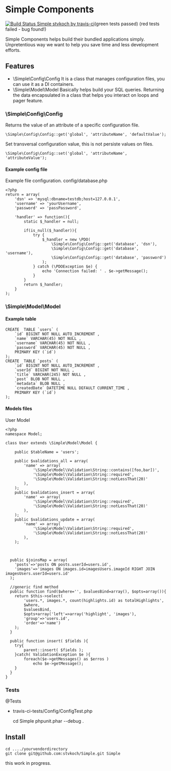 # Simple Components


[![Build Status Simple stvkoch by travis-ci](https://api.travis-ci.org/stvkoch/Simple.png)](http://travis-ci.org/stvkoch/Simple)(green tests passed) (red tests failed - bug found!)


Simple Components helps build their bundled applications simply. Unpretentious way we want to help you save time and less development efforts.



## Features

* \Simple\Config\Config
	It is a class that manages configuration files, you can use it as a DI containers.
* \Simple\Model\Model
	Basically helps build your SQL queries. Returning the data encapsulated in a class that helps you interact on loops and pager feature.


### \Simple\Config\Config

Returns the value of an attribute of a specific configuration file.

	\Simple\Config\Config::get('global', 'attributeName', 'defaultValue');

Set transversal configuration value, this is not persiste values on files.

	\Simple\Config\Config::set('global', 'attributeName', 'attributeValue');


#### Example config file

Example file configuration. config/database.php
	
	<?php
	return = array(
		'dsn' => 'mysql:dbname=testdb;host=127.0.0.1',
		'username' => 'yourUsername',
		'password' => 'passPassword',

		'handler' => function(){
			static $_handler = null;

			if(is_null($_handler)){
				try {
				    $_handler = new \PDO(
				    	\Simple\Config\Config::get('database', 'dsn'), 
				    	\Simple\Config\Config::get('database', 'username'), 
				    	\Simple\Config\Config::get('database', 'password')
				    );
				} catch (\PDOException $e) {
				    echo 'Connection failed: ' . $e->getMessage();
				}
			}
			return $_handler;
		}
	);



### \Simple\Model\Model

#### Example table

	CREATE  TABLE `users` (
		`id` BIGINT NOT NULL AUTO_INCREMENT ,
		`name` VARCHAR(45) NOT NULL ,
		`username` VARCHAR(45) NOT NULL ,
		`password` VARCHAR(45) NOT NULL ,
		PRIMARY KEY (`id`) 
	);
	CREATE  TABLE `posts` (
		`id` BIGINT NOT NULL AUTO_INCREMENT ,
		`userId` BIGINT NOT NULL ,
		`title` VARCHAR(245) NOT NULL ,
		`post` BLOB NOT NULL ,
		`metadata` BLOB NULL ,
		`createdDate` DATETIME NULL DEFAULT CURRENT_TIME ,
		PRIMARY KEY (`id`) 
	);


#### Models files

User Model

	<?php
	namespace Model;

	class User extends \Simple\Model\Model {

		public $tableName = 'users';

		public $validations_all = array(
			'name' => array(
				'\Simple\Model\Validation\String::contains([foo,bar])',
				'\Simple\Model\Validation\String::required', 
				'\Simple\Model\Validation\String::notLessThat(20)'
			),
		);
		public $validations_insert = array(
			'name' => array(
				'\Simple\Model\Validation\String::required', 
				'\Simple\Model\Validation\String::notLessThat(20)'
			),
		);
		public $validations_update = array(
			'name' => array(
				'\Simple\Model\Validation\String::required', 
				'\Simple\Model\Validation\String::notLessThat(20)'
			),
		);



	  public $joinsMap = array(
	    'posts'=>'posts ON posts.userId=users.id',
	    'images'=>'images ON images.id=imagesUsers.imageId RIGHT JOIN imagesUsers.userId=users.id'
	  );

	  //generic find method
	  public function find($where='', $valuesBind=array(), $opts=array()){
	    return $this->select(
	    	'users.*, images.*, count(highlights.id) as totalHighlights', 
	    	$where, 
	    	$valuesBind, 
	    	$opts+array('left'=>array('highlight', 'images'), 
	    	'group'=>'users.id', 
	    	'order'=>'name')
	    );
	  }

	  public function insert( $fields ){
	  	try{
	  		parent::insert( $fields );
	  	}catch( ValidationException $e ){
	  		foreach($e->getMessages() as $erros )
	  			echo $e->getMessage();
	  	}
	  }
	}


### Tests


@Tests
- travis-ci-tests/Config/ConfigTest.php
	
	cd Simple
	phpunit.phar --debug .


## Install

	cd ..../yourvendordirectory
	git clone git@github.com:stvkoch/Simple.git Simple


this work in progress.